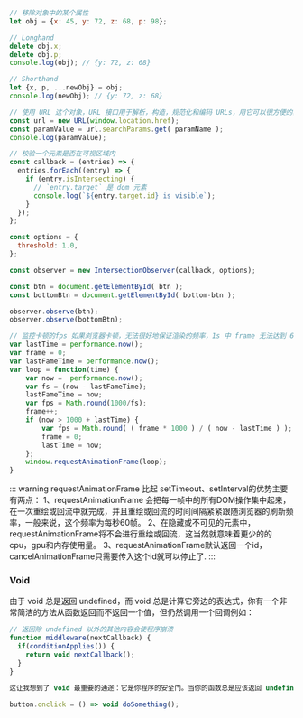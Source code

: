 ``` javascript
// 移除对象中的某个属性
let obj = {x: 45, y: 72, z: 68, p: 98};

// Longhand
delete obj.x;
delete obj.p;
console.log(obj); // {y: 72, z: 68}

// Shorthand
let {x, p, ...newObj} = obj;
console.log(newObj); // {y: 72, z: 68}

```

``` javascript
// 使用 URL 这个对象，URL 接口用于解析，构造，规范化和编码 URLs，用它可以很方便的获取链接上的 query 参数。
const url = new URL(window.location.href);
const paramValue = url.searchParams.get( paramName );
console.log(paramValue);

```

``` javascript
// 校验一个元素是否在可视区域内
const callback = (entries) => {
  entries.forEach((entry) => {
    if (entry.isIntersecting) {
      // `entry.target` 是 dom 元素
      console.log(`${entry.target.id} is visible`);
    }
  });
};

const options = {
  threshold: 1.0,
};

const observer = new IntersectionObserver(callback, options);

const btn = document.getElementById( btn );
const bottomBtn = document.getElementById( bottom-btn );

observer.observe(btn);
observer.observe(bottomBtn);

```

``` javascript
// 监控卡顿的fps 如果浏览器卡顿，无法很好地保证渲染的频率，1s 中 frame 无法达到 60 帧
var lastTime = performance.now();
var frame = 0;
var lastFameTime = performance.now();
var loop = function(time) {
    var now =  performance.now();
    var fs = (now - lastFameTime);
    lastFameTime = now;
    var fps = Math.round(1000/fs);
    frame++;
    if (now > 1000 + lastTime) {
        var fps = Math.round( ( frame * 1000 ) / ( now - lastTime ) );
        frame = 0;
        lastTime = now;
    };
    window.requestAnimationFrame(loop);
}
```
::: warning
requestAnimationFrame 比起 setTimeout、setInterval的优势主要有两点：
1、requestAnimationFrame 会把每一帧中的所有DOM操作集中起来，在一次重绘或回流中就完成，并且重绘或回流的时间间隔紧紧跟随浏览器的刷新频率，一般来说，这个频率为每秒60帧。
2、在隐藏或不可见的元素中，requestAnimationFrame将不会进行重绘或回流，这当然就意味着更少的的cpu，gpu和内存使用量。
3、requestAnimationFrame默认返回一个id，cancelAnimationFrame只需要传入这个id就可以停止了.
:::

### Void
由于 void 总是返回 undefined，而 void 总是计算它旁边的表达式，你有一个非常简洁的方法从函数返回而不返回一个值，但仍然调用一个回调例如：
``` javascript
// 返回除 undefined 以外的其他内容会使程序崩溃 
function middleware(nextCallback) { 
  if(conditionApplies()) { 
    return void nextCallback(); 
  } 
} 

这让我想到了 void 最重要的通途：它是你程序的安全门。当你的函数总是应该返回 undefined 时，你可以确保始终如此。

button.onclick = () => void doSomething(); 
```
